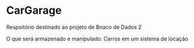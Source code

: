 # CarGarage

Respoitório destinado ao projeto de Bnaco de Dados 2

O que será armazenado e manipulado: Carros em um sistema de locação


